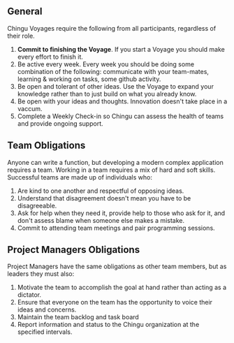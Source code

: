 ## General

Chingu Voyages require the following from all participants, regardless of their role. 

1. **Commit to finishing the Voyage**. If you start a Voyage you should make every effort to finish it. 
2. Be active every week. Every week you should be doing some combination of the following: communicate with your team-mates, learning & working on tasks, some github activity. 
3. Be open and tolerant of other ideas. Use the Voyage to expand your knowledge rather than to just build on what you already know.
4. Be open with your ideas and thoughts. Innovation doesn't take place in a vaccum.
5. Complete a Weekly Check-in so Chingu can assess the health of teams and provide ongoing support. 

## Team Obligations

Anyone can write a function, but developing a modern complex application requires a team. Working in a team requires a mix of hard and soft skills. Successful teams are made up of individuals who:

1. Are kind to one another and respectful of opposing ideas.
2. Understand that disagreement doesn't mean you have to be disagreeable.
3. Ask for help when they need it, provide help to those who ask for it, and don't assess blame when someone else makes a mistake.
4. Commit to attending team meetings and pair programming sessions.

## Project Managers Obligations

Project Managers have the same obligations as other team members, but as leaders they must also:

1. Motivate the team to accomplish the goal at hand rather than acting as a dictator.
2. Ensure that everyone on the team has the opportunity to voice their ideas and concerns.
3. Maintain the team backlog and task board
4. Report information and status to the Chingu organization at the specified intervals. 
